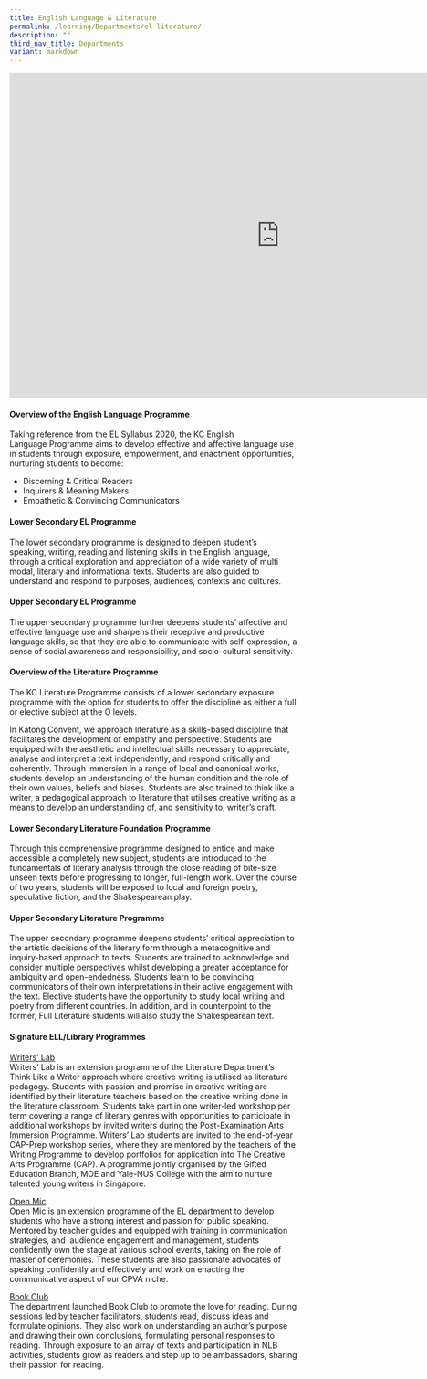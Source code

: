 ```yaml
---
title: English Language & Literature
permalink: /learning/Departments/el-literature/
description: ""
third_nav_title: Departments
variant: markdown
---
```

<iframe allowfullscreen="true" height="569" width="945" frameborder="0" src="https://docs.google.com/presentation/d/e/2PACX-1vQLfaQWfC2DuZibz4IYnrthr_fRpTTe5cK-1UBKmRV74SnXMBKIjgLP8enVMH07ZQ/pubembed?start=true&amp;loop=true&amp;delayms=3000"></iframe>

#### Overview of the English Language Programme

Taking reference from the EL Syllabus 2020, the KC English Language&nbsp;Programme aims to develop effective and affective language use in students&nbsp;through exposure, empowerment, and enactment opportunities, nurturing&nbsp;students to become:

*   Discerning &amp; Critical Readers
*   Inquirers &amp; Meaning Makers
*   Empathetic &amp; Convincing Communicators

#### Lower Secondary EL Programme

The lower secondary programme is designed to deepen student’s speaking,&nbsp;writing, reading and listening skills in the English language, through a critical&nbsp;exploration and appreciation of a wide variety of multi modal, literary and&nbsp;informational texts. Students are also guided to understand and respond to&nbsp;purposes, audiences, contexts and cultures.

#### Upper Secondary EL Programme

The upper secondary programme further deepens students’ affective and effective language use and sharpens their receptive and productive language skills, so that they are able to communicate with self-expression, a sense of social awareness and responsibility, and socio-cultural sensitivity.

#### Overview of the Literature Programme

The KC Literature Programme consists of a lower secondary exposure programme with the option for students to offer the discipline as either a full or elective subject at the O levels.

In Katong Convent, we approach literature as a skills-based discipline that facilitates the development of empathy and perspective. Students are equipped with the aesthetic and intellectual skills necessary to appreciate, analyse and interpret a text independently, and respond critically and coherently. Through immersion in a range of local and canonical works, students develop an understanding of the human condition and the role of their own values, beliefs and biases. Students are also trained to think like a writer, a pedagogical approach to literature that utilises creative writing as a means to develop an understanding of, and sensitivity to, writer’s craft.

#### Lower Secondary Literature Foundation Programme

Through this comprehensive programme designed to entice and make accessible a completely new subject, students are introduced to the fundamentals of literary analysis through the close reading of bite-size unseen texts before progressing to longer, full-length work. Over the course of two years, students will be exposed to local and foreign poetry, speculative fiction, and the Shakespearean play.

#### Upper Secondary Literature Programme

The upper secondary programme deepens students’ critical appreciation to the artistic decisions of the literary form through a metacognitive and inquiry-based approach to texts. Students are trained to acknowledge and consider multiple perspectives whilst developing a greater acceptance for ambiguity and open-endedness. Students learn to be convincing communicators of their own interpretations in their active engagement with the text. Elective students have the opportunity to study local writing and poetry from different countries. In addition, and in counterpoint to the former, Full Literature students will also study the Shakespearean text.

#### Signature ELL/Library Programmes

<u>Writers’ Lab</u>  <br>
Writers’ Lab is an extension programme of the Literature Department’s Think Like a Writer approach where creative writing is utilised as literature pedagogy. Students with passion and promise in creative writing are identified by their literature teachers based on the creative writing done in the literature classroom. Students take part in one writer-led workshop per term covering a range of literary genres with opportunities to participate in additional workshops by invited writers during the Post-Examination Arts Immersion Programme. Writers’ Lab students are invited to the end-of-year CAP-Prep workshop series, where they are mentored by the teachers of the Writing Programme to develop portfolios for application into The Creative Arts Programme (CAP). A programme jointly organised by the Gifted Education Branch, MOE and Yale-NUS College with the aim to nurture talented young writers in Singapore.

<u>Open Mic</u> <br>
Open Mic is an extension programme of the EL department to develop students who have a strong interest and passion for public speaking. Mentored by teacher guides and equipped with training in communication strategies, and&nbsp; audience engagement and management, students confidently own the stage at various school events, taking on the role of master of ceremonies. These students are also passionate advocates of speaking confidently and effectively and work on enacting the communicative aspect of our CPVA niche.

<u>Book Club</u> <br>
The department launched Book Club to promote the love for reading. During sessions led by teacher facilitators, students read, discuss ideas and formulate opinions. They also work on understanding an author’s purpose and drawing their own conclusions, formulating personal responses to reading. Through exposure to an array of texts and participation in NLB activities, students grow as readers and step up to be ambassadors, sharing their passion for reading.